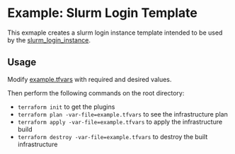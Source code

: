 # Example: Slurm Login Template

This exmaple creates a slurm login instance template intended to be used by
the [slurm_login_instance](../../../modules/slurm_login_instance).

## Usage

Modify [example.tfvars](./example.tfvars) with required and desired values.

Then perform the following commands on the root directory:

- `terraform init` to get the plugins
- `terraform plan -var-file=example.tfvars` to see the infrastructure plan
- `terraform apply -var-file=example.tfvars` to apply the infrastructure build
- `terraform destroy -var-file=example.tfvars` to destroy the built infrastructure
